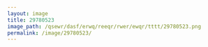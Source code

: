 ```yaml
---
layout: image
title: 29780523
image_path: /qsewr/dasf/erwq/reeqr/rwer/ewqr/tttt/29780523.png
permalink: /image/29780523/
---
```

